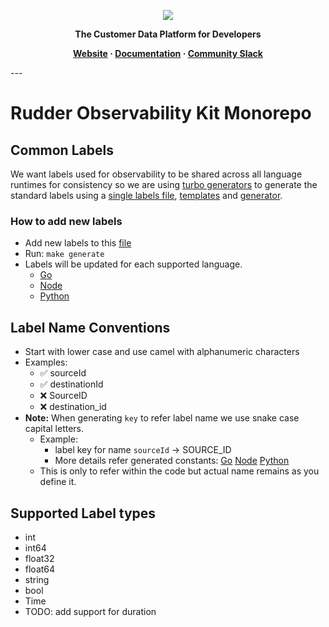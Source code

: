 <p align="center">
  <a href="https://rudderstack.com/">
    <img src="https://user-images.githubusercontent.com/59817155/121357083-1c571300-c94f-11eb-8cc7-ce6df13855c9.png">
  </a>
</p>

<p align="center"><b>The Customer Data Platform for Developers</b></p>

<p align="center">
  <b>
    <a href="https://rudderstack.com">Website</a>
    ·
    <a href="">Documentation</a>
    ·
    <a href="https://rudderstack.com/join-rudderstack-slack-community">Community Slack</a>
  </b>
</p>
---

# Rudder Observability Kit Monorepo
## Common Labels
We want labels used for observability to be shared across all language runtimes for consistency so we are using [turbo generators]((https://turbo.build/repo/docs/core-concepts/monorepos/code-generation#writing-generators)) to generate the standard labels using a [single labels file](./turbo/generators/labels.json), [templates](./turbo/generators/templates/) and [generator](./turbo/generators/config.ts).
### How to add new labels
* Add new labels to this [file](./turbo/generators/labels.json)
* Run: `make generate`
* Labels will be updated for each supported language.
  * [Go](./go/labels/common.go)
  * [Node](./node/src/labels/common.ts)
  * [Python](./python/labels/common.py)

## Label Name Conventions
* Start with lower case and use camel with alphanumeric characters
* Examples: 
  * :white_check_mark: sourceId
  * :white_check_mark: destinationId
  * :x: SourceID
  * :x: destination_id
* **Note:** When generating  `key` to refer label name we use snake case capital letters.
  * Example: 
    * label key for name `sourceId` -> SOURCE_ID
    * More details refer generated constants: [Go](./go/labels/common.go) [Node](./node/src/labels/common.ts) [Python](./python/labels/common.py)
  * This is only to refer within the code but actual name remains as you define it.
## Supported Label types
* int
* int64
* float32
* float64
* string
* bool
* Time
* TODO: add support for duration


   

  